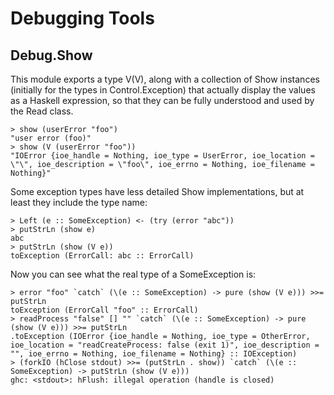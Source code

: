Debugging Tools
===============

Debug.Show
----------

This module exports a type V(V), along with a collection of Show instances
(initially for the types in Control.Exception) that actually display
the values as a Haskell expression, so that they can be fully
understood and used by the Read class.

    > show (userError "foo")
    "user error (foo)"
    > show (V (userError "foo"))
    "IOError {ioe_handle = Nothing, ioe_type = UserError, ioe_location = \"\", ioe_description = \"foo\", ioe_errno = Nothing, ioe_filename = Nothing}"

Some exception types have less detailed Show implementations, but at
least they include the type name:

    > Left (e :: SomeException) <- (try (error "abc"))
    > putStrLn (show e)
    abc
    > putStrLn (show (V e))
    toException (ErrorCall: abc :: ErrorCall)

Now you can see what the real type of a SomeException is:

    > error "foo" `catch` (\(e :: SomeException) -> pure (show (V e))) >>= putStrLn
    toException (ErrorCall "foo" :: ErrorCall)
    > readProcess "false" [] "" `catch` (\(e :: SomeException) -> pure (show (V e))) >>= putStrLn
    .toException (IOError {ioe_handle = Nothing, ioe_type = OtherError, ioe_location = "readCreateProcess: false (exit 1)", ioe_description = "", ioe_errno = Nothing, ioe_filename = Nothing} :: IOException)
    > (forkIO (hClose stdout) >>= (putStrLn . show)) `catch` (\(e :: SomeException) -> putStrLn (show (V e)))
    ghc: <stdout>: hFlush: illegal operation (handle is closed)
